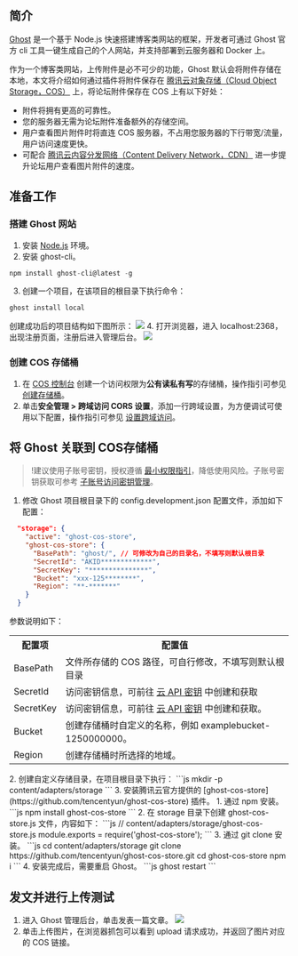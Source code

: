 ## 简介
[Ghost](https://ghost.org/docs) 是一个基于 Node.js 快速搭建博客类网站的框架，开发者可通过 Ghost 官方 cli 工具一键生成自己的个人网站，并支持部署到云服务器和 Docker 上。

作为一个博客类网站，上传附件是必不可少的功能，Ghost 默认会将附件存储在本地，本文将介绍如何通过插件将附件保存在 [腾讯云对象存储（Cloud Object Storage，COS）](https://www.tencentcloud.com/products/cos) 上，将论坛附件保存在 COS 上有以下好处：
- 附件将拥有更高的可靠性。
- 您的服务器无需为论坛附件准备额外的存储空间。
- 用户查看图片附件时将直连 COS 服务器，不占用您服务器的下行带宽/流量，用户访问速度更快。
- 可配合 [腾讯云内容分发网络（Content Delivery Network，CDN）](https://www.tencentcloud.com/products/cdn) 进一步提升论坛用户查看图片附件的速度。

## 准备工作

### 搭建 Ghost 网站

1. 安装 [Node.js](https://nodejs.org/en/download/) 环境。
2. 安装 ghost-cli。
```js
npm install ghost-cli@latest -g
```
3. 创建一个项目，在该项目的根目录下执行命令：
```js
ghost install local
```
创建成功后的项目结构如下图所示：
![](https://qcloudimg.tencent-cloud.cn/raw/76e74eff7779379f2e40c5c9220453fc.jpg)
4. 打开浏览器，进入 localhost:2368，出现注册页面，注册后进入管理后台。
![](https://qcloudimg.tencent-cloud.cn/raw/16c412b34d8d9eda9525d12b7e34f5cf.jpg)


### 创建 COS 存储桶

1. 在 [COS 控制台](https://console.cloud.tencent.com/cos/bucket) 创建一个访问权限为**公有读私有写**的存储桶，操作指引可参见 [创建存储桶](https://intl.cloud.tencent.com/document/product/436/13309)。
2. 单击**安全管理 > 跨域访问 CORS 设置**，添加一行跨域设置，为方便调试可使用以下配置，操作指引可参见 [设置跨域访问](https://intl.cloud.tencent.com/document/product/436/13318)。




## 将 Ghost 关联到 COS存储桶

>!建议使用子账号密钥，授权遵循 [最小权限指引](https://intl.cloud.tencent.com/document/product/436/32972)，降低使用风险。子账号密钥获取可参考 [子账号访问密钥管理](https://intl.cloud.tencent.com/document/product/598/32675)。


1. 修改 Ghost 项目根目录下的 config.development.json 配置文件，添加如下配置：
```json
  "storage": {
    "active": "ghost-cos-store",
    "ghost-cos-store": {      
      "BasePath": "ghost/", // 可修改为自己的目录名，不填写则默认根目录 
      "SecretId": "AKID*************",
      "SecretKey": "***************",
      "Bucket": "xxx-125********", 
      "Region": "**-*******"
    }
  }
```
参数说明如下：
<table>
   <tr>
      <th width="0%" >配置项</td>
      <th width="0%" >配置值</td>
   </tr>
   <tr>
      <td>BasePath</td>
      <td>文件所存储的 COS 路径，可自行修改，不填写则默认根目录</td>
   </tr>
   <tr>
      <td>SecretId</td>
      <td>访问密钥信息，可前往 <a href="https://console.cloud.tencent.com/capi">云 API 密钥</a> 中创建和获取</td>
   </tr>
   <tr>
      <td>SecretKey</td>
      <td>访问密钥信息，可前往 <a href="https://console.cloud.tencent.com/capi">云 API 密钥</a> 中创建和获取。</td>
   </tr>
   <tr>
      <td>Bucket</td>
      <td>创建存储桶时自定义的名称，例如 examplebucket-1250000000。</td>
   </tr>
   <tr>
      <td>Region</td>
      <td>创建存储桶时所选择的地域。</td>
   </tr>
</table>
2. 创建自定义存储目录，在项目根目录下执行：
```js
mkdir -p content/adapters/storage
```
3. 安装腾讯云官方提供的 [ghost-cos-store](https://github.com/tencentyun/ghost-cos-store) 插件。
   1. 通过 npm 安装。
```js
npm install ghost-cos-store
```
   2. 在 storage 目录下创建 ghost-cos-store.js 文件，内容如下：
```js
//  content/adapters/storage/ghost-cos-store.js
module.exports = require('ghost-cos-store');
```
   3. 通过 git clone 安装。
```js
cd content/adapters/storage
git clone https://github.com/tencentyun/ghost-cos-store.git
cd ghost-cos-store  
npm i
```
   4. 安装完成后，需要重启 Ghost。
```js
ghost restart
```



## 发文并进行上传测试

1. 进入 Ghost 管理后台，单击发表一篇文章。
![](https://qcloudimg.tencent-cloud.cn/raw/27dc54b218009f64bd319707700dba71.jpg)
2. 单击上传图片，在浏览器抓包可以看到 upload 请求成功，并返回了图片对应的 COS 链接。



